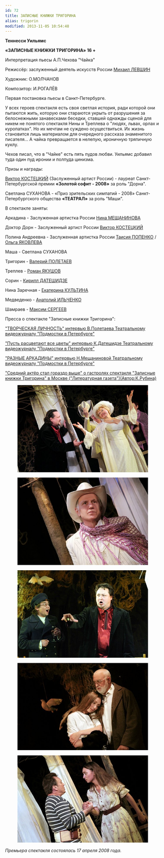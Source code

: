 ```yaml
---
id: 72
title: ЗАПИСНЫЕ КНИЖКИ ТРИГОРИНА
alias: trigorin
modified: 2013-11-05 10:54:48
---
```


**Теннесси Уильямс**

**«ЗАПИСНЫЕ КНИЖКИ ТРИГОРИНА» 16 +**

Интерпретация пьесы А.П.Чехова "Чайка"

Режиссёр: заслуженный деятель искусств России <a href="153-mihail-levshin.html">Михаил ЛЕВШИН</a>

Художник: О.МОЛЧАНОВ

Композитор: И.РОГАЛЁВ

Первая постановка пьесы в Санкт-Петербурге.

У всех героев спектакля есть своя светлая история, ради которой они пытаются жить, которую они стараются укрыть от разрушения за белоснежными занавесками беседки, ставшей однажды сценой для никем не понятого спектакля Нины и Треплева о "людях, львах, орлах и куропатках". Но их мечтам не суждено осуществиться. Их жизнь становится лишь материалом для очередного рассказа знаменитого писателя… А чайка превращается в нелепую, ироничную тряпичную куклу.

Чехов писал, что в "Чайке" есть пять пудов любви. Уильямс добавил туда один пуд иронии и полпуда цинизма.

Призы и награды:

<a href="58-viktor-kostetskii.html">Виктор КОСТЕЦКИЙ</a> (Заслуженный артист России) - лауреат Санкт-Петербургской премии **«Золотой софит - 2008»** за роль "Дорна".

Светлана СУХАНОВА - «Приз зрительских симпатий - 2008» Санкт-Петербургского общества **«ТЕАТРАЛ»** за роль "Маши".

В спектакле заняты:

Аркадина - Заслуженная артистка России <a href="25-mewaninova-nina.html">Нина МЕЩАНИНОВА</a>

Доктор Дорн - Заслуженный артист России <a href="58-viktor-kostetskii.html">Виктор КОСТЕЦКИЙ</a>

Полина Андреевна - Заслуженная артистка России <a href="26-popenko-taisija.html">Таисия ПОПЕНКО</a> / <a href="89-olga-yakovleva.html">Ольга ЯКОВЛЕВА</a>

Маша - Светлана СУХАНОВА

Тригорин - <a href="82-valerii-poletaev.html">Валерий ПОЛЕТАЕВ </a>

Треплев - <a href="88-roman-yakushov.html">Роман ЯКУШОВ</a>

Сорин - <a href="281-kirilldateshidze.html">Кирилл ДАТЕШИДЗЕ</a>

Нина Заречная - <a href="81-ekaterina-kyltina.html">Екатерина КУЛЬТИНА</a>

Медведенко - <a href="55-anatolii-ilchenko.html">Анатолий ИЛЬЧЕНКО</a>

Шамраев - <a href="57-maxsim-sergeev.html">Максим СЕРГЕЕВ</a>

Пресса о спектакле "Записные книжки Тригорина":

<a href="245-pressa-podmostki-peterburga-poletaev.html">"ТВОРЧЕСКАЯ ЛИЧНОСТЬ" интервью В.Полетаева Театральному видеожурналу "Подмостки в Петербурге"</a>

<a href="244-pressa-podmostki-peterburga-kirill-dateshidze.html">"Пусть расцветают все цветы" интервью К.Датешидзе Театральному видеожурналу "Подмостки в Петербурге"</a>

<a href="243-pressa-podmostki-peterburga-nina-meshaninova.html">"РАЗНЫЕ АРКАДИНЫ" интервью Н.Мещаниновой Театральному видеожурналу "Подмостки в Петербурге"</a>

<a href="272-pressa-trigorin-v-moskve.html">"Средний актёр стал гораздо выше" о гастролях спектакля "Записные книжки Тригорина" в Москве ("Литературная газета")(Автор:К.Рубина)</a>

<figure><img src="images/stories/trigorin.jpg" /></figure>

<figure><img src="images/stories/random/trigorin.jpg" /></figure>

<figure><img src="images/stories/random/trigorin.j2.jpg" /></figure>

<figure><img src="images/stories/random/trigorin.4.jpg" /></figure>

<figure><img src="images/stories/random/trigorin.3.jpg" /></figure>

_Премьера спектакля состоялась 17 апреля 2008 года._

